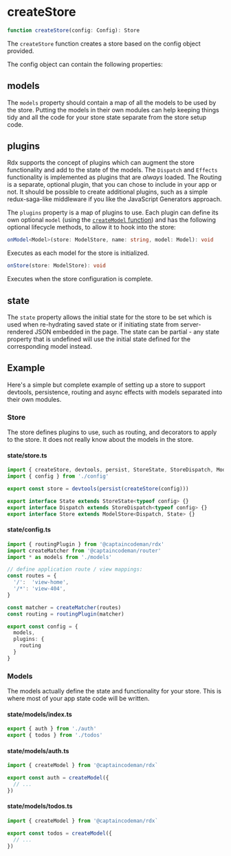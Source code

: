 # createStore

```ts
function createStore(config: Config): Store
```

The `createStore` function creates a store based on the config object provided.

The config object can contain the following properties:

## models

The `models` property should contain a map of all the models to be used by the store. Putting the models in their own modules can help keeping things tidy and all the code for your store state separate from the store setup code.

## plugins

Rdx supports the concept of plugins which can augment the store functionality and add to the state of the models. The `Dispatch` and `Effects` functionality is implemented as plugins that are _always_ loaded. The Routing is a separate, optional plugin, that you can chose to include in your app or not. It should be possible to create additional plugins, such as a simple redux-saga-like middleware if you like the JavaScript Generators approach.

The `plugins` property is a map of plugins to use. Each plugin can define its own optional `model` (using the [`createModel` function](api-createModel)) and has the following optional lifecycle methods, to allow it to hook into the store:

```ts
onModel<Model>(store: ModelStore, name: string, model: Model): void
```

Executes as each model for the store is initialized.

```ts
onStore(store: ModelStore): void
```

Executes when the store configuration is complete.

## state

The `state` property allows the initial state for the store to be set which is used when re-hydrating saved state or if initiating state from server-rendered JSON embedded in the page. The state can be partial - any state property that is undefined will use the initial state defined for the corresponding model instead.

## Example

Here's a simple but complete example of setting up a store to support devtools, persistence, routing and async effects with models separated into their own modules.

### Store

The store defines plugins to use, such as routing, and decorators to apply to the store. It does not really know about the models in the store.

#### state/store.ts

```ts
import { createStore, devtools, persist, StoreState, StoreDispatch, ModelStore } from '@captaincodeman/rdx'
import { config } from './config'

export const store = devtools(persist(createStore(config)))

export interface State extends StoreState<typeof config> {}
export interface Dispatch extends StoreDispatch<typeof config> {}
export interface Store extends ModelStore<Dispatch, State> {}
```

#### state/config.ts

```ts
import { routingPlugin } from '@captaincodeman/rdx'
import createMatcher from '@captaincodeman/router'
import * as models from './models'

// define application route / view mappings:
const routes = {
  '/':  'view-home',
  '/*': 'view-404',
}

const matcher = createMatcher(routes)
const routing = routingPlugin(matcher)

export const config = {
  models,
  plugins: {
    routing
  }
}
```

### Models

The models actually define the state and functionality for your store. This is where most of your app state code will be written.

#### state/models/index.ts

```ts
export { auth } from './auth'
export { todos } from './todos'
```

#### state/models/auth.ts

```ts
import { createModel } from '@captaincodeman/rdx`

export const auth = createModel({
  // ...
})
```

#### state/models/todos.ts

```ts
import { createModel } from '@captaincodeman/rdx`

export const todos = createModel({
  // ...
})
```
